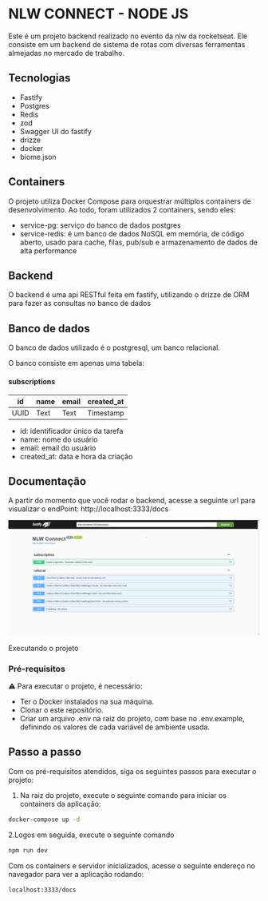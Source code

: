 # NLW CONNECT - NODE JS

Este é um projeto backend realizado no evento da nlw da rocketseat. Ele consiste em um backend de sistema de rotas com diversas ferramentas almejadas no mercado de trabalho.

## Tecnologias

- Fastify
- Postgres
- Redis
- zod
- Swagger UI do fastify
- drizze
- docker
- biome.json

## Containers

O projeto utiliza Docker Compose para orquestrar múltiplos containers de desenvolvimento.
Ao todo, foram utilizados 2 containers, sendo eles:

- service-pg: serviço do banco de dados postgres
- service-redis: é um banco de dados NoSQL em memória, de código aberto, usado para cache, filas, pub/sub e armazenamento de dados de alta performance

## Backend

O backend é uma api RESTful feita em fastify, utilizando o drizze de ORM para fazer as consultas no banco de dados

## Banco de dados

O banco de dados utilizado é o postgresql, um banco relacional.

O banco consiste em apenas uma tabela:

#### subscriptions

| id   | name | email | created_at |
| ---- | ---- | ----- | ---------- |
| UUID | Text | Text  | Timestamp  |

- id: identificador único da tarefa
- name: nome do usuário
- email: email do usuário
- created_at: data e hora da criação

## Documentação

A partir do momento que você rodar o backend, acesse a seguinte url para visualizar o endPoint:
http://localhost:3333/docs

![alt text](image.png)

Executando o projeto

### Pré-requisitos

⚠️ Para executar o projeto, é necessário:

- Ter o Docker instalados na sua máquina.
- Clonar o este repositório.
- Criar um arquivo .env na raiz do projeto, com base no .env.example, definindo os valores de cada variável de ambiente usada.

## Passo a passo

Com os pré-requisitos atendidos, siga os seguintes passos para executar o projeto:

1. Na raiz do projeto, execute o seguinte comando para iniciar os containers da aplicação:

```cmd
docker-compose up -d
```

2.Logos em seguida, execute o seguinte comando

```cmd
npm run dev
```

Com os containers e servidor inicializados, acesse o seguinte endereço no navegador para ver a aplicação rodando:

```
localhost:3333/docs
```
